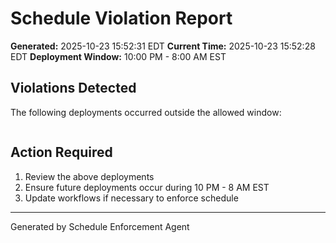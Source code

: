 # Schedule Violation Report

**Generated:** 2025-10-23 15:52:31 EDT
**Current Time:** 2025-10-23 15:52:28 EDT
**Deployment Window:** 10:00 PM - 8:00 AM EST

## Violations Detected

The following deployments occurred outside the allowed window:

```

```

## Action Required

1. Review the above deployments
2. Ensure future deployments occur during 10 PM - 8 AM EST
3. Update workflows if necessary to enforce schedule

---

Generated by Schedule Enforcement Agent

